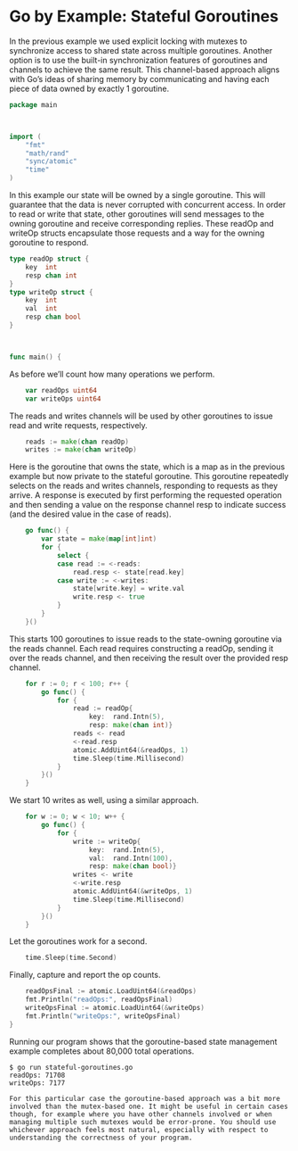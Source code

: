 # Go by Example: Stateful Goroutines

In the previous example we used explicit locking with mutexes to synchronize access to shared state across multiple goroutines. Another option is to use the built-in synchronization features of goroutines and channels to achieve the same result. This channel-based approach aligns with Go’s ideas of sharing memory by communicating and having each piece of data owned by exactly 1 goroutine.

```go
package main



import (
    "fmt"
    "math/rand"
    "sync/atomic"
    "time"
)
```

In this example our state will be owned by a single goroutine. This will guarantee that the data is never corrupted with concurrent access. In order to read or write that state, other goroutines will send messages to the owning goroutine and receive corresponding replies. These readOp and writeOp structs encapsulate those requests and a way for the owning goroutine to respond.

```go
type readOp struct {
    key  int
    resp chan int
}
type writeOp struct {
    key  int
    val  int
    resp chan bool
}



func main() {
```

As before we’ll count how many operations we perform.

```go
    var readOps uint64
    var writeOps uint64
```

The reads and writes channels will be used by other goroutines to issue read and write requests, respectively.

```go
    reads := make(chan readOp)
    writes := make(chan writeOp)
```

Here is the goroutine that owns the state, which is a map as in the previous example but now private to the stateful goroutine. This goroutine repeatedly selects on the reads and writes channels, responding to requests as they arrive. A response is executed by first performing the requested operation and then sending a value on the response channel resp to indicate success (and the desired value in the case of reads).

```go
    go func() {
        var state = make(map[int]int)
        for {
            select {
            case read := <-reads:
                read.resp <- state[read.key]
            case write := <-writes:
                state[write.key] = write.val
                write.resp <- true
            }
        }
    }()
```

This starts 100 goroutines to issue reads to the state-owning goroutine via the reads channel. Each read requires constructing a readOp, sending it over the reads channel, and then receiving the result over the provided resp channel.

```go
    for r := 0; r < 100; r++ {
        go func() {
            for {
                read := readOp{
                    key:  rand.Intn(5),
                    resp: make(chan int)}
                reads <- read
                <-read.resp
                atomic.AddUint64(&readOps, 1)
                time.Sleep(time.Millisecond)
            }
        }()
    }
```

We start 10 writes as well, using a similar approach.

```go
    for w := 0; w < 10; w++ {
        go func() {
            for {
                write := writeOp{
                    key:  rand.Intn(5),
                    val:  rand.Intn(100),
                    resp: make(chan bool)}
                writes <- write
                <-write.resp
                atomic.AddUint64(&writeOps, 1)
                time.Sleep(time.Millisecond)
            }
        }()
    }
```

Let the goroutines work for a second.

```go
    time.Sleep(time.Second)
```

Finally, capture and report the op counts.

```go
    readOpsFinal := atomic.LoadUint64(&readOps)
    fmt.Println("readOps:", readOpsFinal)
    writeOpsFinal := atomic.LoadUint64(&writeOps)
    fmt.Println("writeOps:", writeOpsFinal)
}
```

Running our program shows that the goroutine-based state management example completes about 80,000 total operations.

```shell
$ go run stateful-goroutines.go
readOps: 71708
writeOps: 7177

For this particular case the goroutine-based approach was a bit more involved than the mutex-based one. It might be useful in certain cases though, for example where you have other channels involved or when managing multiple such mutexes would be error-prone. You should use whichever approach feels most natural, especially with respect to understanding the correctness of your program.
```
